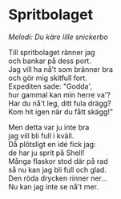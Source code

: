 # Spritbolaget

_Melodi: Du käre lille snickerbo_

Till spritbolaget ränner jag  
och bankar på dess port.  
Jag vill ha nå't som bränner bra  
och gör mig skitfull fort.  
Expediten sade: "Godda',  
hur gammal kan min herre va'?  
Har du nå't leg, ditt fula drägg?  
Kom hit igen när du fått skägg!"

Men detta var ju inte bra  
jag vill bli full i kväll.  
Då plötsligt en idé fick jag:  
de har ju sprit på Shell!  
Många flaskor stod där på rad  
så nu kan jag bli full och glad.  
Den röda drycken rinner ner...  
Nu kan jag inte se nå't mer.
